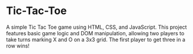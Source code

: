 # Tic-Tac-Toe
A simple Tic Tac Toe game using HTML, CSS, and JavaScript. This project features basic game logic and DOM manipulation, allowing two players to take turns marking X and O on a 3x3 grid. The first player to get three in a row wins!

